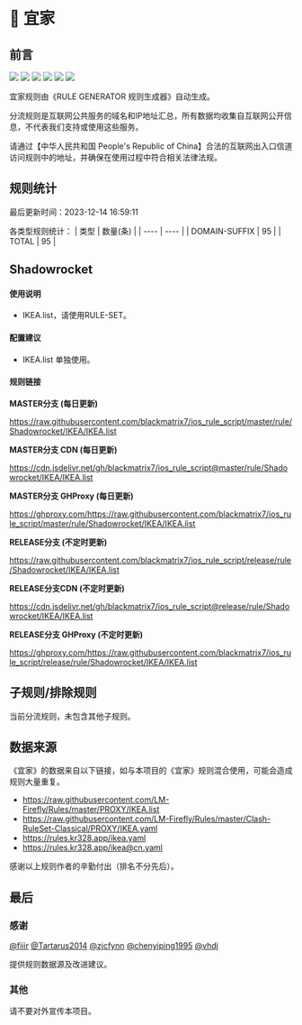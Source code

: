 # 🧸 宜家

## 前言

![](https://shields.io/badge/-移除重复规则-ff69b4) ![](https://shields.io/badge/-DOMAIN与DOMAIN--SUFFIX合并-green) ![](https://shields.io/badge/-DOMAIN--SUFFIX间合并-critical) ![](https://shields.io/badge/-DOMAIN与DOMAIN--KEYWORD合并-9cf) ![](https://shields.io/badge/-DOMAIN--SUFFIX与DOMAIN--KEYWORD合并-blue) ![](https://shields.io/badge/-IP--CIDR(6)合并-blueviolet) 

宜家规则由《RULE GENERATOR 规则生成器》自动生成。

分流规则是互联网公共服务的域名和IP地址汇总，所有数据均收集自互联网公开信息，不代表我们支持或使用这些服务。

请通过【中华人民共和国 People's Republic of China】合法的互联网出入口信道访问规则中的地址，并确保在使用过程中符合相关法律法规。

## 规则统计

最后更新时间：2023-12-14 16:59:11

各类型规则统计：
| 类型 | 数量(条)  | 
| ---- | ----  |
| DOMAIN-SUFFIX | 95  | 
| TOTAL | 95  | 


## Shadowrocket 

#### 使用说明
- IKEA.list，请使用RULE-SET。

#### 配置建议
- IKEA.list 单独使用。

#### 规则链接
**MASTER分支 (每日更新)**

https://raw.githubusercontent.com/blackmatrix7/ios_rule_script/master/rule/Shadowrocket/IKEA/IKEA.list

**MASTER分支 CDN (每日更新)**

https://cdn.jsdelivr.net/gh/blackmatrix7/ios_rule_script@master/rule/Shadowrocket/IKEA/IKEA.list

**MASTER分支 GHProxy (每日更新)**

https://ghproxy.com/https://raw.githubusercontent.com/blackmatrix7/ios_rule_script/master/rule/Shadowrocket/IKEA/IKEA.list

**RELEASE分支 (不定时更新)**

https://raw.githubusercontent.com/blackmatrix7/ios_rule_script/release/rule/Shadowrocket/IKEA/IKEA.list

**RELEASE分支CDN (不定时更新)**

https://cdn.jsdelivr.net/gh/blackmatrix7/ios_rule_script@release/rule/Shadowrocket/IKEA/IKEA.list

**RELEASE分支 GHProxy (不定时更新)**

https://ghproxy.com/https://raw.githubusercontent.com/blackmatrix7/ios_rule_script/release/rule/Shadowrocket/IKEA/IKEA.list

## 子规则/排除规则


当前分流规则，未包含其他子规则。

## 数据来源

《宜家》的数据来自以下链接，如与本项目的《宜家》规则混合使用，可能会造成规则大量重复。

- https://raw.githubusercontent.com/LM-Firefly/Rules/master/PROXY/IKEA.list
- https://raw.githubusercontent.com/LM-Firefly/Rules/master/Clash-RuleSet-Classical/PROXY/IKEA.yaml
- https://rules.kr328.app/ikea.yaml
- https://rules.kr328.app/ikea@cn.yaml


感谢以上规则作者的辛勤付出（排名不分先后）。

## 最后

### 感谢

[@fiiir](https://github.com/fiiir) [@Tartarus2014](https://github.com/Tartarus2014) [@zjcfynn](https://github.com/zjcfynn) [@chenyiping1995](https://github.com/chenyiping1995) [@vhdj](https://github.com/vhdj)

提供规则数据源及改进建议。

### 其他

请不要对外宣传本项目。